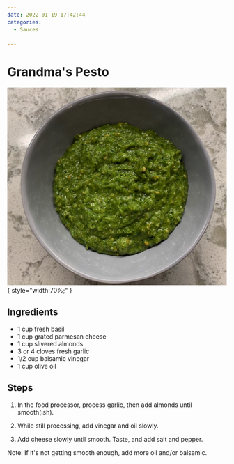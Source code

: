 ```yaml
---
date: 2022-01-19 17:42:44
categories:
  - Sauces
  
---
```


# Grandma's Pesto
![pesto.jpg](../../images/pesto.jpg){ style="width:70%;" }


## Ingredients
* 1 cup fresh basil
* 1 cup grated parmesan cheese
* 1 cup slivered almonds
* 3 or 4 cloves fresh garlic
* 1/2 cup balsamic vinegar 
* 1 cup olive oil


## Steps
1. In the food processor, process garlic, then add almonds until smooth(ish).

2. While still processing, add vinegar and oil slowly.

3. Add cheese slowly until smooth. Taste, and add salt and pepper.

Note: If it's not getting smooth enough, add more oil and/or balsamic.

